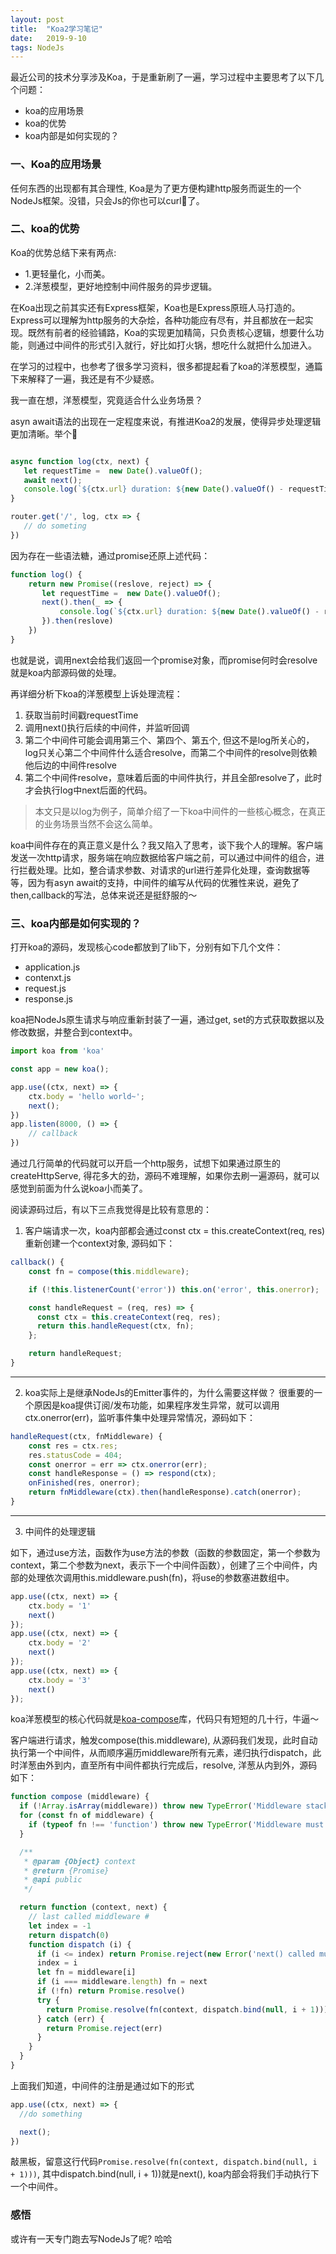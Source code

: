 ```yaml
---
layout: post
title:  "Koa2学习笔记"
date:   2019-9-10
tags: NodeJs
---
```


最近公司的技术分享涉及Koa，于是重新刷了一遍，学习过程中主要思考了以下几个问题：

* koa的应用场景
* koa的优势
* koa内部是如何实现的？


### 一、Koa的应用场景

任何东西的出现都有其合理性, Koa是为了更方便构建http服务而诞生的一个NodeJs框架。没错，只会Js的你也可以curl了。

### 二、koa的优势

Koa的优势总结下来有两点: 

* 1.更轻量化，小而美。
* 2.洋葱模型，更好地控制中间件服务的异步逻辑。

在Koa出现之前其实还有Express框架，Koa也是Express原班人马打造的。Express可以理解为http服务的大杂烩，各种功能应有尽有，并且都放在一起实现。既然有前者的经验铺路，Koa的实现更加精简，只负责核心逻辑，想要什么功能，则通过中间件的形式引入就行，好比如打火锅，想吃什么就把什么加进入。

在学习的过程中，也参考了很多学习资料，很多都提起看了koa的洋葱模型，通篇下来解释了一遍，我还是有不少疑惑。

我一直在想，洋葱模型，究竟适合什么业务场景？

asyn await语法的出现在一定程度来说，有推进Koa2的发展，使得异步处理逻辑更加清晰。举个🌰

 ```js

async function log(ctx, next) {
    let requestTime =  new Date().valueOf();
    await next();
    console.log(`${ctx.url} duration: ${new Date().valueOf() - requestTime}`)
}

router.get('/', log, ctx => {
    // do someting
})
 ```

 因为存在一些语法糖，通过promise还原上述代码：

 ```js
 function log() {
     return new Promise((reslove, reject) => {
        let requestTime =  new Date().valueOf();
        next().then(_ => {
            console.log(`${ctx.url} duration: ${new Date().valueOf() - requestTime}`);
        }).then(reslove)
     })
 }
 ```

 也就是说，调用next会给我们返回一个promise对象，而promise何时会resolve就是koa内部源码做的处理。

 再详细分析下koa的洋葱模型上诉处理流程：

1. 获取当前时间戳requestTime
2. 调用next()执行后续的中间件，并监听回调
3. 第二个中间件可能会调用第三个、第四个、第五个, 但这不是log所关心的，log只关心第二个中间件什么适合resolve，而第二个中间件的resolve则依赖他后边的中间件resolve
4. 第二个中间件resolve，意味着后面的中间件执行，并且全部resolve了，此时才会执行log中next后面的代码。

> 本文只是以log为例子，简单介绍了一下koa中间件的一些核心概念，在真正的业务场景当然不会这么简单。

koa中间件存在的真正意义是什么？我又陷入了思考，谈下我个人的理解。客户端发送一次http请求，服务端在响应数据给客户端之前，可以通过中间件的组合，进行拦截处理。比如，整合请求参数、对请求的url进行差异化处理，查询数据等等，因为有asyn await的支持，中间件的编写从代码的优雅性来说，避免了then,callback的写法，总体来说还是挺舒服的～

### 三、koa内部是如何实现的？

打开koa的源码，发现核心code都放到了lib下，分别有如下几个文件：

* application.js
* contenxt.js
* request.js
* response.js

koa把NodeJs原生请求与响应重新封装了一遍，通过get, set的方式获取数据以及修改数据，并整合到context中。

```js
import koa from 'koa'

const app = new koa();

app.use((ctx, next) => {
    ctx.body = 'hello world~';
    next();
})
app.listen(8000, () => {
    // callback
})
```

通过几行简单的代码就可以开启一个http服务，试想下如果通过原生的createHttpServe, 得花多大的劲，源码不难理解，如果你去刷一遍源码，就可以感觉到前面为什么说koa小而美了。

阅读源码过后，有以下三点我觉得是比较有意思的：

1. 客户端请求一次，koa内部都会通过const ctx = this.createContext(req, res)重新创建一个context对象, 源码如下：

```js
callback() {
    const fn = compose(this.middleware);

    if (!this.listenerCount('error')) this.on('error', this.onerror);

    const handleRequest = (req, res) => {
      const ctx = this.createContext(req, res);
      return this.handleRequest(ctx, fn);
    };

    return handleRequest;
}

```

----

2. koa实际上是继承NodeJs的Emitter事件的，为什么需要这样做？ 很重要的一个原因是koa提供订阅/发布功能，如果程序发生异常，就可以调用ctx.onerror(err)，监听事件集中处理异常情况，源码如下：

```js
handleRequest(ctx, fnMiddleware) {
    const res = ctx.res;
    res.statusCode = 404;
    const onerror = err => ctx.onerror(err);
    const handleResponse = () => respond(ctx);
    onFinished(res, onerror);
    return fnMiddleware(ctx).then(handleResponse).catch(onerror);
}
```

----

3. 中间件的处理逻辑

如下，通过use方法，函数作为use方法的参数（函数的参数固定，第一个参数为context，第二个参数为next，表示下一个中间件函数），创建了三个中间件，内部的处理依次调用this.middleware.push(fn)，将use的参数塞进数组中。

```js
app.use((ctx, next) => {
    ctx.body = '1'
    next()
});
app.use((ctx, next) => {
    ctx.body = '2'
    next()
});
app.use((ctx, next) => {
    ctx.body = '3'
    next()
});
```

koa洋葱模型的核心代码就是[koa-compose](https://github.com/koajs/compose)库，代码只有短短的几十行，牛逼～

客户端进行请求，触发compose(this.middleware), 从源码我们发现，此时自动执行第一个中间件，从而顺序遍历middleware所有元素，递归执行dispatch，此时洋葱由外到内，直至所有中间件都执行完成后，resolve, 洋葱从内到外，源码如下：

```js
function compose (middleware) {
  if (!Array.isArray(middleware)) throw new TypeError('Middleware stack must be an array!')
  for (const fn of middleware) {
    if (typeof fn !== 'function') throw new TypeError('Middleware must be composed of functions!')
  }

  /**
   * @param {Object} context
   * @return {Promise}
   * @api public
   */

  return function (context, next) {
    // last called middleware #
    let index = -1
    return dispatch(0)
    function dispatch (i) {
      if (i <= index) return Promise.reject(new Error('next() called multiple times'))
      index = i
      let fn = middleware[i]
      if (i === middleware.length) fn = next
      if (!fn) return Promise.resolve()
      try {
        return Promise.resolve(fn(context, dispatch.bind(null, i + 1)));
      } catch (err) {
        return Promise.reject(err)
      }
    }
  }
}
```


上面我们知道，中间件的注册是通过如下的形式

```js
app.use((ctx, next) => {
  //do something

  next();
})
```

敲黑板，留意这行代码`Promise.resolve(fn(context, dispatch.bind(null, i + 1)))`, 其中dispatch.bind(null, i + 1))就是next(), koa内部会将我们手动执行下一个中间件。


### 感悟

或许有一天专门跑去写NodeJs了呢?  哈哈





